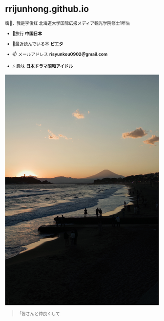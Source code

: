 # rrijunhong.github.io

 
嗨👋，我是李俊红
北海道大学国际広报メディア観光学院修士1年生

- 🔭旅行 **中国日本**

- 💬最近読んでいる本 **ピエタ**

- 📫 メールアドレス **risyunkou0902＠gmail.com**

- ⚡ 趣味 **日本ドラマ昭和アイドル**



 ![封面图](./bg-header.jpg)


> 「皆さんと仲良くして
